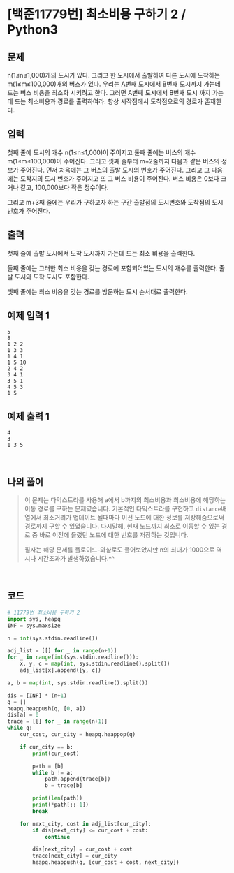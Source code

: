 # [백준11779번] 최소비용 구하기 2 / Python3

## 문제

n(1≤n≤1,000)개의 도시가 있다. 그리고 한 도시에서 출발하여 다른 도시에 도착하는 m(1≤m≤100,000)개의 버스가 있다. 우리는 A번째 도시에서 B번째 도시까지 가는데 드는 버스 비용을 최소화 시키려고 한다. 그러면 A번째 도시에서 B번째 도시 까지 가는데 드는 최소비용과 경로를 출력하여라. 항상 시작점에서 도착점으로의 경로가 존재한다.

## 입력

첫째 줄에 도시의 개수 n(1≤n≤1,000)이 주어지고 둘째 줄에는 버스의 개수 m(1≤m≤100,000)이 주어진다. 그리고 셋째 줄부터 m+2줄까지 다음과 같은 버스의 정보가 주어진다. 먼저 처음에는 그 버스의 출발 도시의 번호가 주어진다. 그리고 그 다음에는 도착지의 도시 번호가 주어지고 또 그 버스 비용이 주어진다. 버스 비용은 0보다 크거나 같고, 100,000보다 작은 정수이다.

그리고 m+3째 줄에는 우리가 구하고자 하는 구간 출발점의 도시번호와 도착점의 도시번호가 주어진다.

## 출력

첫째 줄에 출발 도시에서 도착 도시까지 가는데 드는 최소 비용을 출력한다.

둘째 줄에는 그러한 최소 비용을 갖는 경로에 포함되어있는 도시의 개수를 출력한다. 출발 도시와 도착 도시도 포함한다.

셋째 줄에는 최소 비용을 갖는 경로를 방문하는 도시 순서대로 출력한다.

## 예제 입력 1

```
5
8
1 2 2
1 3 3
1 4 1
1 5 10
2 4 2
3 4 1
3 5 1
4 5 3
1 5
```

## 예제 출력 1

```
4
3
1 3 5
```

<br>

## 나의 풀이

> 이 문제는 다익스트라를 사용해 a에서 b까지의 최소비용과 최소비용에 해당하는 이동 경로를 구하는 문제였습니다. 기본적인 다익스트라를 구현하고 `distance`배열에서 최소거리가 업데이트 될때마다 이전 노드에 대한 정보를 저장해줌으로써 경로까지 구할 수 있었습니다. 다시말해, 현재 노드까지 최소로 이동할 수 있는 경로 중 바로 이전에 들렀던 노드에 대한 번호를 저장하는 것입니다.
>
> 필자는 해당 문제를 플로이드-와샬로도 풀어보았지만 n의 최대가 1000으로 역시나 시간초과가 발생하였습니다.^^

<br>

## 코드

```python
# 11779번 최소비용 구하기 2
import sys, heapq
INF = sys.maxsize

n = int(sys.stdin.readline())

adj_list = [[] for _ in range(n+1)]
for _ in range(int(sys.stdin.readline())):
    x, y, c = map(int, sys.stdin.readline().split())
    adj_list[x].append([y, c])

a, b = map(int, sys.stdin.readline().split())

dis = [INF] * (n+1)
q = []
heapq.heappush(q, [0, a])
dis[a] = 0
trace = [[] for _ in range(n+1)]
while q:
    cur_cost, cur_city = heapq.heappop(q)

    if cur_city == b:
        print(cur_cost)

        path = [b]
        while b != a:
            path.append(trace[b])
            b = trace[b]

        print(len(path))
        print(*path[::-1])
        break

    for next_city, cost in adj_list[cur_city]:
        if dis[next_city] <= cur_cost + cost:
            continue

        dis[next_city] = cur_cost + cost
        trace[next_city] = cur_city
        heapq.heappush(q, [cur_cost + cost, next_city])

```

